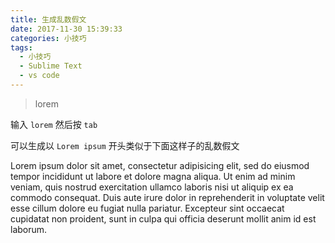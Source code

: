 ```yaml
---
title: 生成乱数假文
date: 2017-11-30 15:39:33
categories: 小技巧
tags:
  - 小技巧
  - Sublime Text
  - vs code
---
```


> lorem

输入 `lorem` 然后按 `tab`

<!--more-->

可以生成以 `Lorem ipsum` 开头类似于下面这样子的乱数假文

Lorem ipsum dolor sit amet, consectetur adipisicing elit, sed do eiusmod
tempor incididunt ut labore et dolore magna aliqua. Ut enim ad minim veniam,
quis nostrud exercitation ullamco laboris nisi ut aliquip ex ea commodo
consequat. Duis aute irure dolor in reprehenderit in voluptate velit esse
cillum dolore eu fugiat nulla pariatur. Excepteur sint occaecat cupidatat non
proident, sunt in culpa qui officia deserunt mollit anim id est laborum.


